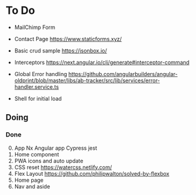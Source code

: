 # To Do


- MailChimp Form

- Contact Page https://www.staticforms.xyz/

- Basic crud sample https://jsonbox.io/

- Interceptors https://next.angular.io/cli/generate#interceptor-command

- Global Error handling https://github.com/angularbuilders/angular-oldprint/blob/master/libs/ab-tracker/src/lib/services/error-handler.service.ts

- Shell for initial load

## Doing


### Done

0. App Nx Angular app Cypress jest
1. Home component
2. PWA icons and auto update
3. CSS reset https://watercss.netlify.com/
4. Flex Layout https://github.com/philipwalton/solved-by-flexbox
5. Home page
6. Nav and aside

